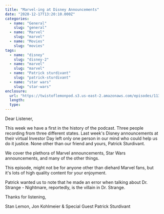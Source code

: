 ```yaml
---
title: "Marvel-ing at Disney Announcements"
date: "2020-12-17T13:20:10.000Z"
categories:
  - name: "General"
    slug: "general"
  - name: "Marvel"
    slug: "marvel"
  - name: "Movies"
    slug: "movies"
tags:
  - name: "disney"
    slug: "disney-2"
  - name: "marvel"
    slug: "marvel"
  - name: "Patrick sturdivant"
    slug: "patrick-sturdivant"
  - name: "star wars"
    slug: "star-wars"
enclosure:
  url: "https://twistoflemonpod.s3.us-east-2.amazonaws.com/episodes/113-lwatol-20201217.mp3"
  length:
  type:
---
```


Dear Listener,

This week we have a first in the history of the podcast. Three people recording from three different states. Last week's Disney announcements at their virtual Investor Day left only one person in our mind who could help us do it justice. None other than our friend and yours, Patrick Sturdivant.

We cover the plethora of Marvel announcements, Star Wars announcements, and many of the other things.

This episode, might not be for anyone other than diehard Marvel fans, but it's lots of high quality content for your enjoyment.

Patrick wanted us to note that he made an error when talking about Dr. Strange - Nightmare, reportedly, is the villain in Dr. Strange.

Thanks for listening,

Stan Lemon, Jon Kohlmeier & Special Guest Patrick Sturdivant
